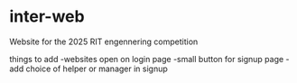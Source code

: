 # inter-web
Website for the 2025 RIT engennering competition


things to add
-websites open on login page
-small button for signup page
-add choice of helper or manager in signup
